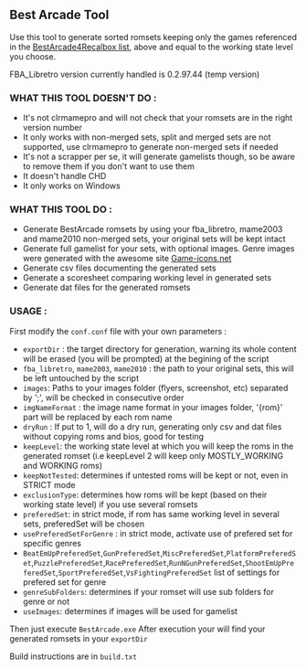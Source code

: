 ## Best Arcade Tool

Use this tool to generate sorted romsets keeping only the games referenced in the [BestArcade4Recalbox list](https://docs.google.com/spreadsheets/d/1F5tBguhRxpj1AQcnDWF6AVSx4av_Gm3cDQedQB7IECk/edit?usp=sharing), above and equal to the working state level you choose.

FBA_Libretro version currently handled is 0.2.97.44 (temp version)

### WHAT THIS TOOL DOESN'T DO :
- It's not clrmamepro and will not check that your romsets are in the right version number
- It only works with non-merged sets, split and merged sets are not supported, use clrmamepro to generate non-merged sets if needed
- It's not a scrapper per se, it will generate gamelists though, so be aware to remove them if you don't want to use them
- It doesn't handle CHD
- It only works on Windows

### WHAT THIS TOOL DO :
- Generate BestArcade romsets by using your fba_libretro, mame2003 and mame2010 non-merged sets, your original sets will be kept intact
- Generate full gamelist for your sets, with optional images. Genre images were generated with the awesome site [Game-icons.net](https://game-icons.net/)
- Generate csv files documenting the generated sets
- Generate a scoresheet comparing working level in generated sets
- Generate dat files for the generated romsets

### USAGE :
First modify the `conf.conf` file with your own parameters :
- `exportDir` : the target directory for generation, warning its whole content will be erased (you will be prompted) at the begining of the script
- `fba_libretro`, `mame2003`, `mame2010` : the path to your original sets, this will be left untouched by the script
- `images`: Paths to your images folder (flyers, screenshot, etc) separated by ';', will be checked in consecutive order
- `imgNameFormat` : the image name format in your images folder, '{rom}' part will be replaced by each rom name
- `dryRun` : If put to 1, will do a dry run, generating only csv and dat files without copying roms and bios, good for testing
- `keepLevel`: the working state level at which you will keep the roms in the generated romset (i.e keepLevel 2 will keep only MOSTLY_WORKING and WORKING roms)
- `keepNotTested`: determines if untested roms will be kept or not, even in STRICT mode
- `exclusionType`: determines how roms will be kept (based on their working state level) if you use several romsets
- `preferedSet`: in strict mode, if rom has same working level in several sets, preferedSet will be chosen
- `usePreferedSetForGenre` : in strict mode, activate use of prefered set for specific genres
- `BeatEmUpPreferedSet`,`GunPreferedSet`,`MiscPreferedSet`,`PlatformPreferedSet`,`PuzzlePreferedSet`,`RacePreferedSet`,`RunNGunPreferedSet`,`ShootEmUpPreferedSet`,`SportPreferedSet`,`VsFightingPreferedSet` list of settings for prefered set for genre
- `genreSubFolders`: determines if your romset will use sub folders for genre or not
- `useImages`: determines if images will be used for gamelist

Then just execute `BestArcade.exe`
After execution your will find your generated romsets in your `exportDir`

Build instructions are in `build.txt`
